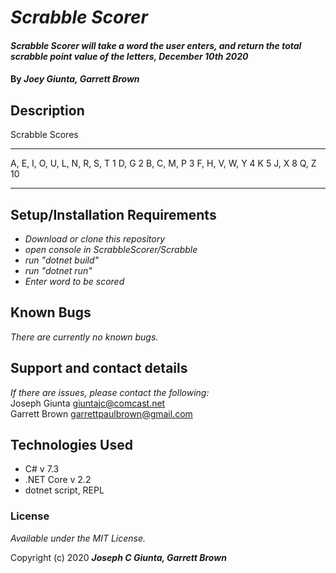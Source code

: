# _Scrabble Scorer_

#### _Scrabble Scorer will take a word the user enters, and return the total scrabble point value of the letters, December 10th 2020_

#### By _**Joey Giunta, Garrett Brown**_

## Description
Scrabble Scores

-------------------------------------
A, E, I, O, U, L, N, R, S, T       1
D, G                               2
B, C, M, P                         3
F, H, V, W, Y                      4
K                                  5
J, X                               8
Q, Z                               10

------------------------------------


## Setup/Installation Requirements

* _Download or clone this repository_
* _open console in ScrabbleScorer/Scrabble_
* _run "dotnet build"_
* _run "dotnet run"_
* _Enter word to be scored_

## Known Bugs

_There are currently no known bugs._

## Support and contact details

_If there are issues, please contact the following:_  
Joseph Giunta <giuntajc@comcast.net>  
Garrett Brown <garrettpaulbrown@gmail.com>


## Technologies Used
- C# v 7.3
- .NET Core v 2.2
- dotnet script, REPL

### License

*Available under the MIT License.*

Copyright (c) 2020 **_Joseph C Giunta, Garrett Brown_**
